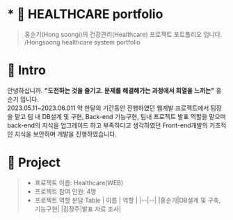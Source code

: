 # * 📑 HEALTHCARE portfolio
> 홍순기(Hong soongi)의 건강관리(Healthcare) 프로젝트 포트폴리오 입니다. /Hongsoong healthcare system portfolio

# 🤝 Intro
 안녕하십니까. **"도전하는 것을 즐기고. 문제를 해결해가는 과정에서 희열을 느끼는"** 홍순기 입니다. <br>
2023.05.11~2023.06.011 약 한달의 기간동안 진행하였던 웹계발 프로젝트에서 팀장을 맡고 팀 내 DB설계 및 구현, Back-end 기능구현, 팀내 프로젝트 발표 역할을 맡으며 back-end의 지식을 업그레이드 하고 부족하다고 생각하였던 Front-end개발의 기초적인 지식을 보안하며 개발을 진행하였습니다.

# 📖 Project
> - 프로젝트 이름: Healthcare(WEB)
> - 프로젝트 참여 인원: 4명
> - 프로젝트 역할 분담
 Table | 이름 | 역할 | |--|--| |홍순기|DB설계 및 구축, 기능구현| |김장주|발표 자료 조사|

